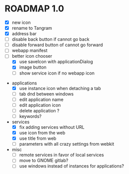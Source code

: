 # ROADMAP 1.0

- [x] new icon
- [x] rename to Tangram
- [x] address bar
- [ ] disable back button if cannot go back
- [ ] disable forward button of cannot go forward
- [ ] webapp manifest
- [ ] better icon chooser
  - [x] use saveIcon with applicationDialog
  - [x] image button
  - [ ] show service icon if no webapp icon
- applications
  - [x] use instance icon when detaching a tab
  - [ ] tab dnd between windows
  - [ ] edit application name
  - [ ] edit application icon
  - [ ] delete application ?
  - [ ] keywords?
- services
  - [x] fix adding services without URL
  - [x] use icon from the web
  - [x] use title from web
  - [ ] parameters with all crazy settings from webkit
- misc
  - [ ] remote services in favor of local services
  - [ ] move to GNOME gitlab?
  - [ ] use windows instead of instances for applications?
